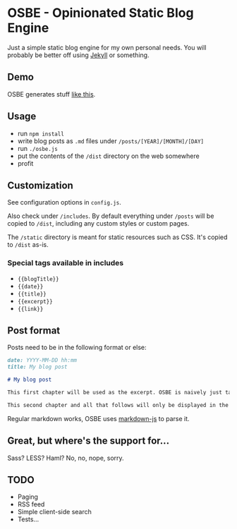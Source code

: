 # OSBE - Opinionated Static Blog Engine

Just a simple static blog engine for my own personal needs. You will probably be better off using [Jekyll](https://github.com/jekyll/jekyll) or something.

## Demo

OSBE generates stuff [like this](http://alupark.fi/osbe/).

## Usage

- run `npm install`
- write blog posts as `.md` files under `/posts/[YEAR]/[MONTH]/[DAY]`
- run `./osbe.js`
- put the contents of the `/dist` directory on the web somewhere
- profit

## Customization

See configuration options in `config.js`.

Also check under `/includes`. By default everything under `/posts` will be copied to `/dist`, including any custom styles or custom pages.

The `/static` directory is meant for static resources such as CSS. It's copied to `/dist` as-is.

### Special tags available in includes

- `{{blogTitle}}`
- `{{date}}`
- `{{title}}`
- `{{excerpt}}`
- `{{link}}`

## Post format

Posts need to be in the following format or else:

```markdown
date: YYYY-MM-DD hh:mm
title: My blog post

# My blog post

This first chapter will be used as the excerpt. OSBE is naively just taking the 5th index from an array that's created by reading this .md file in and splitting it by every \n.

This second chapter and all that follows will only be displayed in the single post page.
```

Regular markdown works, OSBE uses [markdown-js](https://github.com/evilstreak/markdown-js) to parse it.

## Great, but where's the support for...

Sass? LESS? Haml? No, no, nope, sorry.

## TODO

- Paging
- RSS feed
- Simple client-side search
- Tests...
